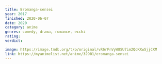 ```yaml
---
title: Eromanga-sensei
year: 2017
finished: 2020-06-07
date: 2020
category: anime
genres: comedy, drama, romance, ecchi
rating:
verdict:

image: https://image.tmdb.org/t/p/original/vR6rPnVyWUSU7im2QcKXwSjjCXM.jpg
link: https://myanimelist.net/anime/32901/eromanga-sensei
---
```

